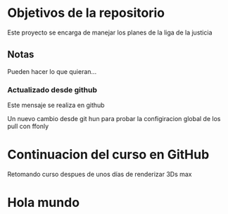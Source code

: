 # Objetivos de la repositorio

Este proyecto se encarga de manejar los planes de la liga de la justicia


## Notas
Pueden hacer lo que quieran...

### Actualizado desde github
Este mensaje se realiza en github

Un nuevo cambio desde git hun para probar la configiracion global de los pull con ffonly

# Continuacion del curso en GitHub

Retomando curso despues de unos días de renderizar 3Ds max

# Hola mundo

